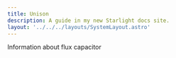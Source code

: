 ```yaml
---
title: Unison
description: A guide in my new Starlight docs site.
layout: '../../../layouts/SystemLayout.astro'
---
```


Information about flux capacitor 
